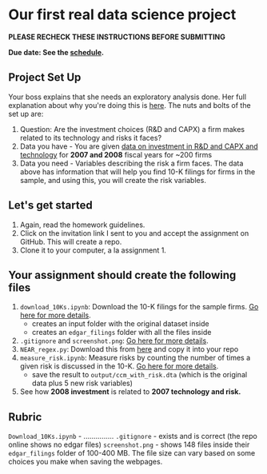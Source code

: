 # Our first real data science project

**PLEASE RECHECK THESE INSTRUCTIONS BEFORE SUBMITTING**

**Due date: See the [schedule](https://ledatascifi.github.io/#schedule).**

## Project Set Up

Your boss explains that she needs an exploratory analysis done. Her full explanation about why you're doing this is [here](asgn05_obj.html). The nuts and bolts of the set up are: 

1. Question: Are the investment choices (R&D and CAPX) a firm makes related to its technology and risks it faces?
1. Data you have - You are given [data on investment in R&D and CAPX and technology](https://github.com/LeDataSciFi/lectures-spr2020/tree/master/assignment_data) for **2007 and 2008** fiscal years for ~200 firms
1. Data you need - Variables describing the risk a firm faces. The data above has information that will help you find 10-K filings for firms in the sample, and using this, you will create the risk variables. 

## Let's get started

1. Again, read the homework guidelines.
2. Click on the invitation link I sent to you and accept the assignment on GitHub. This will create a repo.
3. Clone it to your computer, a la assignment 1.

## Your assignment should create the following files

1. `download_10Ks.ipynb`: Download the 10-K filings for the sample firms. [Go here for more details](asgn05_download.html).
    - creates an input folder with the original dataset inside
    - creates an `edgar_filings` folder with all the files inside
1. `.gitignore` and `screenshot.png`: [Go here for more details](asgn05_gitignore.html).
1. `NEAR_regex.py`: Download this from [here](https://github.com/LeDataSciFi/lectures-spr2020/blob/master/assignment_data/NEAR_regex.py) and copy it into your repo
1. `measure_risk.ipynb`: Measure risks by counting the number of times a given risk is discussed in the 10-K. [Go here for more details](asgn05_measurerisk.html).
    - save the result to `output/ccm_with_risk.dta` (which is the original data plus 5 new risk variables)
1. See how **2008 investment** is related to **2007 technology and risk.**
    







## Rubric

`Download_10Ks.ipynb` - ...............
`.gitignore` - exists and is correct (the repo online shows no edgar files)
`screenshot.png` - shows 148 files inside their `edgar_filings` folder of 100-400 MB. The file size can vary based on some choices you make when saving the webpages. 
